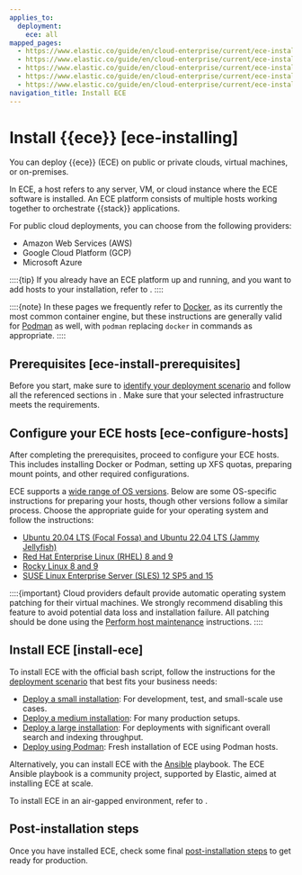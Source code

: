 ```yaml
---
applies_to:
  deployment:
    ece: all
mapped_pages:
  - https://www.elastic.co/guide/en/cloud-enterprise/current/ece-installing.html
  - https://www.elastic.co/guide/en/cloud-enterprise/current/ece-install-public.html
  - https://www.elastic.co/guide/en/cloud-enterprise/current/ece-install-your-infra.html
  - https://www.elastic.co/guide/en/cloud-enterprise/current/ece-install-cloud.html
  - https://www.elastic.co/guide/en/cloud-enterprise/current/ece-install-onprem.html
navigation_title: Install ECE
---
```


# Install {{ece}} [ece-installing]

You can deploy {{ece}} (ECE) on public or private clouds, virtual machines, or on-premises.

In ECE, a host refers to any server, VM, or cloud instance where the ECE software is installed. An ECE platform consists of multiple hosts working together to orchestrate {{stack}} applications.

For public cloud deployments, you can choose from the following providers:

* Amazon Web Services (AWS)
* Google Cloud Platform (GCP)
* Microsoft Azure

::::{tip}
If you already have an ECE platform up and running, and you want to add hosts to your installation, refer to [](./install-ece-on-additional-hosts.md).
::::

::::{note}
In these pages we frequently refer to [Docker](https://www.docker.com/), as its currently the most common container engine, but these instructions are generally valid for [Podman](https://podman.io/) as well, with `podman` replacing `docker` in commands as appropriate.
::::

## Prerequisites [ece-install-prerequisites]

Before you start, make sure to [identify your deployment scenario](identify-deployment-scenario.md) and follow all the referenced sections in [](prepare-environment.md). Make sure that your selected infrastructure meets the requirements.

## Configure your ECE hosts [ece-configure-hosts]

After completing the prerequisites, proceed to configure your ECE hosts. This includes installing Docker or Podman, setting up XFS quotas, preparing mount points, and other required configurations.

ECE supports a [wide range of OS versions](https://www.elastic.co/support/matrix#elastic-cloud-enterprise). Below are some OS-specific instructions for preparing your hosts, though other versions follow a similar process. Choose the appropriate guide for your operating system and follow the instructions:

* [Ubuntu 20.04 LTS (Focal Fossa) and Ubuntu 22.04 LTS (Jammy Jellyfish)](configure-host-ubuntu.md)
* [Red Hat Enterprise Linux (RHEL) 8 and 9](configure-host-rhel.md)
* [Rocky Linux 8 and 9](configure-host-rhel.md)
* [SUSE Linux Enterprise Server (SLES) 12 SP5 and 15](configure-host-suse.md)

::::{important}
Cloud providers default provide automatic operating system patching for their virtual machines. We strongly recommend disabling this feature to avoid potential data loss and installation failure. All patching should be done using the [Perform host maintenance](../../maintenance/ece/perform-ece-hosts-maintenance.md) instructions.
::::

## Install ECE [install-ece]

To install ECE with the official bash script, follow the instructions for the [deployment scenario](./identify-deployment-scenario.md) that best fits your business needs:

   * [Deploy a small installation](deploy-small-installation.md): For development, test, and small-scale use cases.
   * [Deploy a medium installation](deploy-medium-installation.md): For many production setups.
   * [Deploy a large installation](deploy-large-installation.md): For deployments with significant overall search and indexing throughput.
   * [Deploy using Podman](./fresh-installation-of-ece-using-podman-hosts.md): Fresh installation of ECE using Podman hosts.

Alternatively, you can install ECE with the [Ansible](alternative-install-ece-with-ansible.md) playbook. The ECE Ansible playbook is a community project, supported by Elastic, aimed at installing ECE at scale.

To install ECE in an air-gapped environment, refer to [](./air-gapped-install.md).

## Post-installation steps

Once you have installed ECE, check some final [post-installation steps](post-installation-steps.md) to get ready for production.



